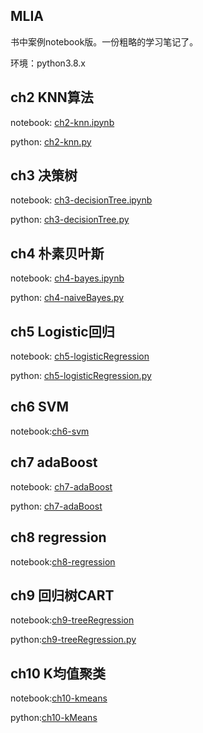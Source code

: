 ##  MLIA

书中案例notebook版。一份粗略的学习笔记了。

环境：python3.8.x

## ch2 KNN算法

notebook: [ch2-knn.ipynb](./ch02/ch2-knn.ipynb)

python: [ch2-knn.py](./ch02/ch2-knn.py)

## ch3 决策树

notebook: [ch3-decisionTree.ipynb](./ch03/ch3-decisionTree.ipynb)

python: [ch3-decisionTree.py](./ch03/ch3-decisionTree.py)

## ch4 朴素贝叶斯

notebook: [ch4-bayes.ipynb](./ch04/ch4-bayes.ipynb)

python: [ch4-naiveBayes.py](./ch04/ch4-naiveBayes.py)

## ch5 Logistic回归

notebook: [ch5-logisticRegression](./ch05/ch5-logisticRegression.ipynb)

python: [ch5-logisticRegression.py](./ch05/ch5-logisticRegression.py)

## ch6 SVM

notebook:[ch6-svm](./ch06/ch6-svm.ipynb)



## ch7 adaBoost

notebook: [ch7-adaBoost](./ch07/ch7-adaBoost.ipynb)

python: [ch7-adaBoost](./ch07/ch7-adaBoost.py)

## ch8 regression

notebook:[ch8-regression](./ch08/ch8-regression.ipynb)

## ch9 回归树CART

notebook:[ch9-treeRegression](./ch09/ch9-treeRegression.ipynb)

python:[ch9-treeRegression.py](./ch09/ch9-treeRegression.py)

## ch10 K均值聚类

notebook:[ch10-kmeans](./ch10/ch10-kmeans.ipynb)

python:[ch10-kMeans](./ch10/ch10-kMeans.py)




